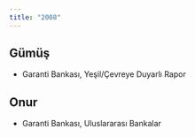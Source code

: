 ```yaml
---
title: "2008"
---
```


## Gümüş

-   Garanti Bankası, Yeşil/Çevreye Duyarlı Rapor

## Onur

-   Garanti Bankası, Uluslararası Bankalar
